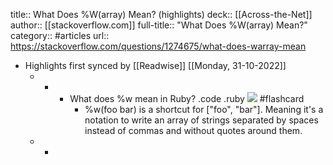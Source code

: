 title:: What Does %W(array) Mean? (highlights)
deck:: [[Across-the-Net]]
author:: [[stackoverflow.com]]
full-title:: "What Does %W(array) Mean?"
category:: #articles
url:: https://stackoverflow.com/questions/1274675/what-does-warray-mean

- Highlights first synced by [[Readwise]] [[Monday, 31-10-2022]]
	- -
		- What does %w mean in Ruby? .code .ruby
		  ![](https://picsum.photos/200) #flashcard
			- %w(foo bar) is a shortcut for ["foo", "bar"]. Meaning it's a notation to write an array of strings separated by spaces instead of commas and without quotes around them.
	- -
